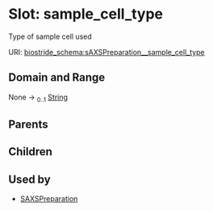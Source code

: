 
# Slot: sample_cell_type

Type of sample cell used

URI: [biostride_schema:sAXSPreparation__sample_cell_type](https://w3id.org/biostride/schema/sAXSPreparation__sample_cell_type)


## Domain and Range

None &#8594;  <sub>0..1</sub> [String](types/String.md)

## Parents


## Children


## Used by

 * [SAXSPreparation](SAXSPreparation.md)

